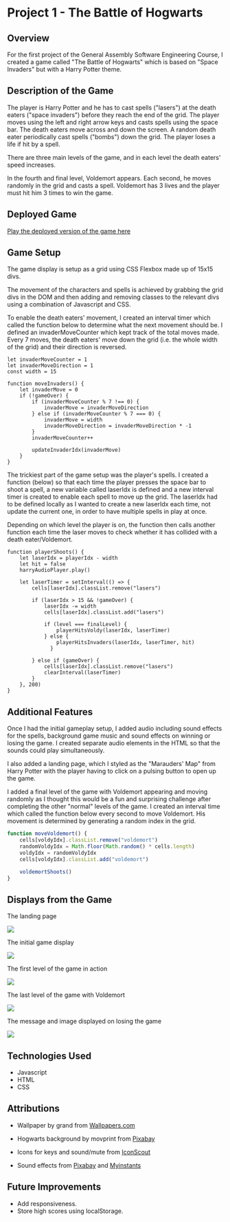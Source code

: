 # Project 1 - The Battle of Hogwarts

## Overview

For the first project of the General Assembly Software Engineering Course, I created a game called "The Battle of Hogwarts" which is based on "Space Invaders" but with a Harry Potter theme.

## Description of the Game

The player is Harry Potter and he has to cast spells ("lasers") at the death eaters ("space invaders") before they reach the end of the grid. The player moves using the left and right arrow keys and casts spells using the space bar. The death eaters move across and down the screen. A random death eater periodically cast spells ("bombs") down the grid. The player loses a life if hit by a spell. 

There are three main levels of the game, and in each level the death eaters' speed increases.

In the fourth and final level, Voldemort appears. Each second, he moves randomly in the grid and casts a spell. Voldemort has 3 lives and the player must hit him 3 times to win the game.

## Deployed Game

[Play the deployed version of the game here](https://kamlasm.github.io/space-invaders/) 

## Game Setup 

The game display is setup as a grid using CSS Flexbox made up of 15x15 divs.  

The movement of the characters and spells is achieved by grabbing the grid divs in the DOM and then adding and removing classes to the relevant divs using a combination of Javascript and CSS.

To enable the death eaters' movement, I created an interval timer which called the function below to determine what the next movement should be. I defined an invaderMoveCounter which kept track of the total moves made. Every 7 moves, the death eaters' move down the grid (i.e. the whole width of the grid) and their direction is reversed.

```JS
let invaderMoveCounter = 1
let invaderMoveDirection = 1
const width = 15

function moveInvaders() {
    let invaderMove = 0
    if (!gameOver) {
        if (invaderMoveCounter % 7 !== 0) {
            invaderMove = invaderMoveDirection
        } else if (invaderMoveCounter % 7 === 0) {
            invaderMove = width
            invaderMoveDirection = invaderMoveDirection * -1
        }
        invaderMoveCounter++

        updateInvaderIdx(invaderMove)
    }
}
```
The trickiest part of the game setup was the player's spells. I created a function (below) so that each time the player presses the space bar to shoot a spell, a new variable called laserIdx is defined and a new interval timer is created to enable each spell to move up the grid. The laserIdx had to be defined locally as I wanted to create a new laserIdx each time, not update the current one, in order to have multiple spells in play at once.

Depending on which level the player is on, the function then calls another function each time the laser moves to check whether it has collided with a death eater/Voldemort. 

```JS
function playerShoots() {
    let laserIdx = playerIdx - width
    let hit = false
    harryAudioPlayer.play()

    let laserTimer = setInterval(() => {
        cells[laserIdx].classList.remove("lasers")

        if (laserIdx > 15 && !gameOver) {
            laserIdx -= width
            cells[laserIdx].classList.add("lasers")

            if (level === finalLevel) {
                playerHitsVoldy(laserIdx, laserTimer)
            } else {
                playerHitsInvaders(laserIdx, laserTimer, hit)
              }

        } else if (gameOver) {
            cells[laserIdx].classList.remove("lasers")
            clearInterval(laserTimer)
        }
    }, 200)
}
```
## Additional Features

Once I had the initial gameplay setup, I added audio including sound effects for the spells, background game music and sound effects on winning or losing the game. I created separate audio elements in the HTML so that the sounds could play simultaneously. 

I also added a landing page, which I styled as the "Marauders' Map" from Harry Potter with the player having to click on a pulsing button to open up the game.

I added a final level of the game with Voldemort appearing and moving randomly as I thought this would be a fun and surprising challenge after completing the other "normal" levels of the game. I created an interval time which called the function below every second to move Voldemort. His movement is determined by generating a random index in the grid.

```Javascript
function moveVoldemort() {
    cells[voldyIdx].classList.remove("voldemort")
    randomVoldyIdx = Math.floor(Math.random() * cells.length)
    voldyIdx = randomVoldyIdx
    cells[voldyIdx].classList.add("voldemort")

    voldemortShoots()
}
```

## Displays from the Game

The landing page

![](./images/README-images/landing-page.png)

The initial game display

![](./images/README-images/initial-game-page.png)

The first level of the game in action

![](./images/README-images/game-in-action.png)

The last level of the game with Voldemort

![](./images/README-images/voldemort-level.png)

The message and image displayed on losing the game

![](./images/README-images/lose-screen.png)

## Technologies Used

- Javascript
- HTML
- CSS

## Attributions

- Wallpaper by grand from [Wallpapers.com](https://wallpapers.com/wallpapers/hogwarts-house-logos-harry-potter-desktop-dyqtgu9zpr30a5eb.html)

- Hogwarts background by movprint from [Pixabay](https://pixabay.com/illustrations/hogwarts-harry-potter-magic-school-3476786/)

- Icons for keys and sound/mute from [IconScout](https://iconscout.com/)

- Sound effects from [Pixabay](https://pixabay.com/sound-effects/?utm_source=link-attribution&utm_medium=referral&utm_campaign=music&utm_content=105518) and [Myinstants](https://www.myinstants.com/en/index/gb/)

## Future Improvements

 - Add responsiveness.
 - Store high scores using localStorage. 